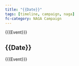 ```yaml
---
title: "{{Date}}"
tags: [timeline, campaign, naga]
fc-category: NAGA Campaign
---
```

<span class='ob-timelines'
	data-date='{{Date}}-00'
	data-title='Campaign: Out of the Abyss'
	data-class='orange'> {{{Event}}} </span>
## {{Date}}
{{{Event}}}
